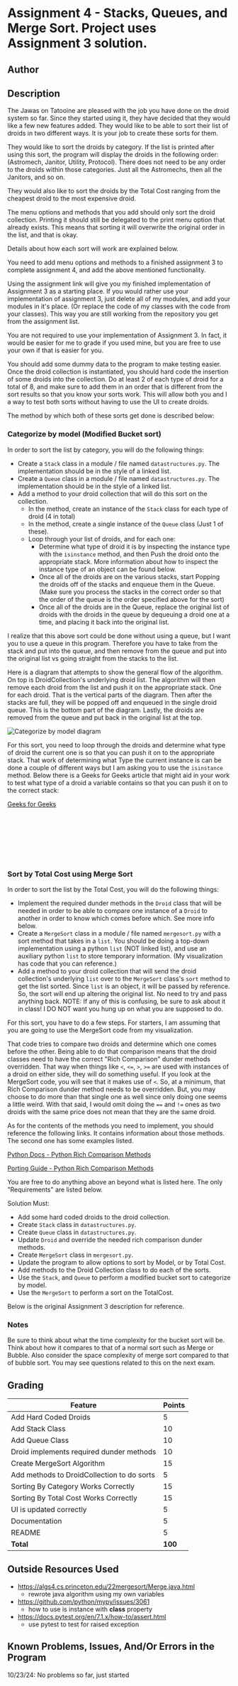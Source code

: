 # Assignment 4 - Stacks, Queues, and Merge Sort. Project uses Assignment 3 solution.

## Author



## Description

The Jawas on Tatooine are pleased with the job you have done on the droid system so far. Since they started using it, they have decided that they would like a few new features added. They would like to be able to sort their list of droids in two different ways. It is your job to create these sorts for them.

They would like to sort the droids by category. If the list is printed after using this sort, the program will display the droids in the following order: (Astromech, Janitor, Utility, Protocol). There does not need to be any order to the droids within those categories. Just all the Astromechs, then all the Janitors, and so on.

They would also like to sort the droids by the Total Cost ranging from the cheapest droid to the most expensive droid.

The menu options and methods that you add should only sort the droid collection. Printing it should still be delegated to the print menu option that already exists. This means that sorting it will overwrite the original order in the list, and that is okay.

Details about how each sort will work are explained below.

You need to add menu options and methods to a finished assignment 3 to complete assignment 4, and add the above mentioned functionality.

Using the assignment link will give you my finished implementation of Assignment 3 as a starting place. If you would rather use your implementation of assignment 3, just delete all of my modules, and add your modules in it's place. (Or replace the code of my classes with the code from your classes). This way you are still working from the repository you get from the assignment list.

You are not required to use your implementation of Assignment 3. In fact, it would be easier for me to grade if you used mine, but you are free to use your own if that is easier for you.

You should add some dummy data to the program to make testing easier. Once the droid collection is instantiated, you should hard code the insertion of some droids into the collection. Do at least 2 of each type of droid for a total of 8, and make sure to add them in an order that is different from the sort results so that you know your sorts work. This will allow both you and I a way to test both sorts without having to use the UI to create droids.

The method by which both of these sorts get done is described below:

### Categorize by model (Modified Bucket sort)
In order to sort the list by category, you will do the following things:

* Create a `Stack` class in a module / file named `datastructures.py`. The implementation should be in the style of a linked list.
* Create a `Queue` class in a module / file named `datastructures.py`. The implementation should be in the style of a linked list.
* Add a method to your droid collection that will do this sort on the collection.
  * In the method, create an instance of the `Stack` class for each type of droid (4 in total)
  * In the method, create a single instance of the `Queue` class (Just 1 of these).
  * Loop through your list of droids, and for each one:
    * Determine what type of droid it is by inspecting the instance type with the `isinstance` method, and then Push the droid onto the appropriate stack. More information about how to inspect the instance type of an object can be found below.
    * Once all of the droids are on the various stacks, start Popping the droids off of the stacks and enqueue them in the Queue. (Make sure you process the stacks in the correct order so that the order of the queue is the order specified above for the sort)
    * Once all of the droids are in the Queue, replace the original list of droids with the droids in the queue by dequeuing a droid one at a time, and placing it back into the original list.

I realize that this above sort could be done without using a queue, but I want you to use a queue in this program. Therefore you have to take from the stack and put into the queue, and then remove from the queue and put into the original list vs going straight from the stacks to the list.

Here is a diagram that attempts to show the general flow of the algorithm. On top is DroidCollection's underlying droid list. The algorithm will then remove each droid from the list and push it on the appropriate stack. One for each droid. That is the vertical parts of the diagram. Then after the stacks are full, they will be popped off and enqueued in the single droid queue. This is the bottom part of the diagram. Lastly, the droids are removed from the queue and put back in the original list at the top.

![Categorize by model diagram](https://barnesbrothers.net/cis226/assignmentImages/cis226_assignment_4_bucket_sort.png)

For this sort, you need to loop through the droids and determine what type of droid the current one is so that you can push it on to the appropriate stack. That work of determining what Type the current instance is can be done a couple of different ways but I am asking you to use the `isinstance` method. Below there is a Geeks for Geeks article that might aid in your work to test what type of a droid a variable contains so that you can push it on to the correct stack:

[Geeks for Geeks](https://www.geeksforgeeks.org/type-isinstance-python/)

<br/><br/><br/><br/><br/><br/>

### Sort by Total Cost using Merge Sort
In order to sort the list by the Total Cost, you will do the following things:

* Implement the required dunder methods in the `Droid` class that will be needed in order to be able to compare one instance of a `Droid` to another in order to know which comes before which. See more info below.
* Create a `MergeSort` class in a module / file named `mergesort.py` with a sort method that takes in a `list`. You should be doing a top-down implementation using a python `list` (NOT linked list), and use an auxiliary python `list` to store temporary information. (My visualization has code that you can reference.)
* Add a method to your droid collection that will send the droid collection's underlying `list` over to the `MergeSort` class's `sort` method to get the list sorted. Since `list` is an object, it will be passed by reference. So, the sort will end up altering the original list. No need to try and pass anything back.
NOTE: If any of this is confusing, be sure to ask about it in class! I DO NOT want you hung up on what you are supposed to do.

For this sort, you have to do a few steps. For starters, I am assuming that you are going to use the MergeSort code from my visualization.

That code tries to compare two droids and determine which one comes before the other. Being able to do that comparison means that the droid classes need to have the correct "Rich Comparison" dunder methods overridden. That way when things like `<`, `<=`, `>`, `>=` are used with instances of a droid on either side, they will do something useful.
If you look at the MergeSort code, you will see that it makes use of `<`. So, at a minimum, that Rich Comparison dunder method needs to be overridden. But, you may choose to do more than that single one as well since only doing one seems a little weird. With that said, I would omit doing the `==` and `!=` ones as two droids with the same price does not mean that they are the same droid.

As for the contents of the methods you need to implement, you should reference the following links. It contains information about those methods. The second one has some examples listed.

[Python Docs - Python Rich Comparison Methods](https://docs.python.org/3/reference/datamodel.html#object.__lt__)

[Porting Guide - Python Rich Comparison Methods](https://portingguide.readthedocs.io/en/latest/comparisons.html)

You are free to do anything above an beyond what is listed here. The only "Requirements" are listed below.

Solution Must:
* Add some hard coded droids to the droid collection.
* Create `Stack` class in `datastructures.py`.
* Create `Queue` class in `datastructures.py`.
* Update `Droid` and override the needed rich comparison dunder methods.
* Create `MergeSort` class in `mergesort.py`.
* Update the program to allow options to sort by Model, or by Total Cost.
* Add methods to the Droid Collection class to do each of the sorts.
* Use the `Stack`, and `Queue` to perform a modified bucket sort to categorize by model.
* Use the `MergeSort` to perform a sort on the TotalCost.

Below is the original Assignment 3 description for reference.

### Notes

Be sure to think about what the time complexity for the bucket sort will be. Think about how it compares to that of a normal sort such as Merge or Bubble. Also consider the space complexity of merge sort compared to that of bubble sort. You may see questions related to this on the next exam.

## Grading
| Feature                                    | Points |
|--------------------------------------------|--------|
| Add Hard Coded Droids                      | 5      |
| Add Stack Class                            | 10     |
| Add Queue Class                            | 10     |
| Droid implements required dunder methods   | 10     |
| Create MergeSort Algorithm                 | 15     |
| Add methods to DroidCollection to do sorts | 5      |
| Sorting By Category Works Correctly        | 15     |
| Sorting By Total Cost Works Correctly      | 15     |
| UI is updated correctly                    | 5      |
| Documentation                              | 5      |
| README                                     | 5      |
| **Total**                                  | **100**|

## Outside Resources Used
* https://algs4.cs.princeton.edu/22mergesort/Merge.java.html
  *  rewrote java algorithm using my own variables
* https://github.com/python/mypy/issues/3061
  * how to use is instance with __class__ property
* https://docs.pytest.org/en/7.1.x/how-to/assert.html
  * use pytest to test for raised exception

## Known Problems, Issues, And/Or Errors in the Program
10/23/24: No problems so far, just started


<br/><br/><br/><br/><br/><br/><br/><br/>

## Assignment 3 - Description for reference

### Description

The Jawas on Tatooine have recently opened a droid factory and they want to hire you to write a program to hold a list of the available droids, and the price of each droid. The price is based on the type: (protocol, utility, janitor, or astromech), the material used, and the various options that a particular droid has. The Jawa will choose the various options for a specific droid when adding that droid to the list of droids.

A Jawa will be presented with a user interface to add a new Droid, or print the current Droid collection. Adding a new Droid will require input from the Jawa to create the new droid. Once all of the needed information is collected for the droid, the new droid will be added to the droid collection.

If a Jawa decides to print the collection of droids in inventory, the program should loop through all of the droids in the collection and print out all of the various properties of each droid as well as the total cost of the droid. You should try to use a combination of the `__str__` and `total_cost` method/attribute along with Polymorphism to reduce the amount of code needed to print the results of each droid.
**NOTE:** You may want to print each droid as a block of text rather than trying to cram all of the various properties for the droid onto a single line.

All of the prices for the various aspects of a droid are left up to you to determine. If I was doing it though, I would probably have a small set price for each of the following general options, and not get too specific to save time. ie:
1. A price for the droid model (protocol, utility, etc.)
2. A few different material choices (Something made up), each with a different price. Have at least 4 choices.
3. A few different color choices (Something made up), each with a different prince. Have at least 4 choices.
4. A price for each additional option. One of the various option bools listed below. (3 options selected * $10 per option = $30)
5. A price per quantity option such as: numberOfLanguages, and numberOfShips (3 ships * $10 per ship = $30)

The program comes with an Abstract Base Class (ABC) called `AbstractDroid` that must be implemented by subclasses and can **NOT** be altered. You **MUST** use it as is. It contains a public method called `calculate_total_cost`, and a public attribute called `total_cost`. The `calculate_total_cost` method should not return anything, so it's job is to access the properties of the droid and literally calculate the total cost and then store it in the `total_cost` variable. It should **NOT** return the total cost. It should only calculates it.
The `total_cost` attribute is how you will get access to the total cost of the droid. This will be zero until `calculate_total_cost` is called. Then it will have a value.
I don't want you to have `calculate_total_cost` return the calculated value because I wanted you to have to use both a method and a property in subclasses.
Failure to follow this requirement will mean zero points for those parts of the program that are not using it correctly.

You should put all of your user interface into a `UserInterface` class that will handle getting all of the necessary information from the Jawa, and display the feedback to the Jawa.

You should create a class for the collection of the Droids. The `DroidCollection` class should contain the list that holds the droids, and maintain any internal information needed to manage that list. It should have at least one and at most four `add` methods that will add droids to the list. Whether you use one method that then determines which type of droid to create and add to the list or four separate methods that each adds a specific type of droid to the list is up to you. The `UserInterface` class will prompt for the needed information to add a droid, and then when it has all of the info, it will send it to these `add` methods to get the droid added.

You should follow the concepts about inheritance talked about in class, and work hard at DRY (Don't Repeat Yourself) Principles.

**NOTE:** This is the main focus of this program. Utilize inheritance and polymorphism as efficiently as possible. The less duplicated code, the better you will do on this assignment.

### Classes

The following Droid classes can all be created in a file called `droids.py`. The only class that should not be in this file is the `AbstractDroid` that was provided to you and the `UserInterface` class, which should be in a file called `user_interface.py`.
In total, you will have the following python files:
* `main.py`
* `program.py`
* `abstract_droid.py`
* `droids.py`
* `user_interface.py`

The program should have another `Abstract Base Class` called `Droid` with the following variables, properties, constructors, methods, etc that inherits from the `AbstractDroid` class that is provided to you.

`Droid`:

* Variables: `material` (string), `color` (string), `total_cost` (float - required by ABC)
* Constructors: 2 parameter constructor (`string`, `string`)
* Public Methods:
	* `__str__`: return a formatted string containing the properties of the droid.
	* `calculate_total_cost`: Required by the ABC to calculate and store the total cost.
* Protected Methods:
	* Your Choice - But think about what might be able to be protected to save you work in derived classes.

There should be two child classes derived from the abstract class `Droid` with appropriate variables, methods and properties. Both of these droid types can be created by a Jawa in the system.

`Protocol`:

* Variables: `number_of_languages` (int)
* Constant: `COST_PER_LANGUAGE`
* Constructors: 3 parameter constructor (`string`, `string`, `int`)
	* Uses the base class (`Droid`) constructor
* Public Methods:
	* `__str__`: return a formatted string containing the variables
	* `calculate_total_cost`: Calculate the `total_cost` based on the number of languages and droid type. Then add those values to any costs that can be calculated by the base class.
* Protected Methods:
	* Your Choice - But think about what might be able to be protected to save you work in derived classes.

`Utility`:

* Variables: `toolbox` (bool), `computerConnection` (bool), `scanner` (bool)
* Constructors: 5 parameter constructor (`string`, `string`, `bool`, `bool`, `bool`)
	* Uses the base class (`Droid`) constructor
* Public Methods:
	* `__str__`: return a formatted string containing the variables
	* `calculate_total_cost`: Calculates `total_cost` by calculating the cost of each selected option and droid type. Then add those values to any costs that can be calculated by the base class.
* Protected Methods:
	* Your Choice - But think about what might be able to be protected to save you work in derived classes.

There should be two more derived classes from the class `Utility` with appropriate variables, methods and properties.
**NOTE:** Even though `Utility` is the base class for these droids, `Utility` itself is still a valid droid option that can be created in the system.

`Janitor`:

* Variables: `broom` (bool), `vacuum` (bool)
* Constructors: 7 parameter constructor (`string`, `string`, `bool`, `bool`, `bool`, `bool`, `bool`)
	* Uses the base class (`Utility`) constructor
* Public Methods:
	* `__str__`: return a formatted string containing the variables
	* `calculate_total_cost`: Calculate `total_cost` by calculating the cost of each selected option and droid type. Then add those values to any costs that can be calculated by the base class.
* Protected Methods:
	* Your Choice - But think about what might be able to be protected to save you work in derived classes.

`Astromech`:

* Variables: `navigation` (bool), `number_of_ships` (int)
* Constant: `COST_PER_SHIP`
* Constructors: 7 parameter constructor (`string`, `string`, `bool`, `bool`, `bool`, `bool`, `int`)
	* Uses the base class (`Utility`) constructor
* Public Methods:
	* `__str__`: return a formatted string containing the variables
	* `calculate_total_cost`: Calculate totalCost by calculating the cost of each selected option, the cost based on the number of ships, and the droid type. Then add those values to any costs that can be calculated by the base class.
* Protected Methods:
	* Your Choice - But think about what might be able to be protected to save you work in derived classes.

![Droid Class Diagram](https://barnesbrothers.ddns.net/cis226/assignmentImages/assignment_3.png "Droid Class Diagram")

### Solution Requirements

Solution Must:

* Allow Jawa to add a new droid of either (`Protocol`, `Utility`, `Janitor`, or `Astromech`) to the list
* Allow Jawa to print the list of droids out.
* Do **NOT** make any changes to the `AbstractDroid` class.
* Do **NOT** change the method signature or return type of the `calculate_total_cost` method
* Create abstract class `Droid` that implements `AbstractDroid`
* Derive two classes (`Protocol` and `Utility`) from the class `Droid`
* Derive two classes (`Janitor` and `Astromech`) from the class `Utility`
* Each derived class (`Protocol`, `Utility`, `Janitor`, and `Astromnech`) must either override the `__str__` and `calculate_total_cost` methods or elegantly use functionality from its parent to achieve what it needs.
* Create a `UserInterface` class
* Create a `DroidCollection` class
* Use `private`, `protected`, and `public` access modification appropriately.
* Use `@abstractmethod` decorator appropriately.
* Have sufficient comments about what you are doing in the code.

#### Notes

If you did not do well on Assignment 1, you may want to look at the Assignment 1 Key that I did for some help related to UI classes, Collection classes, and structure.

It may be beneficial for you to create extra methods within the droid sub classes. You are not limited to the ones mentioned. You may even find it useful to make some additional ones that are protected.

You may not need to override the `__str__` method in child classes. You certainly can. But, if you do, you should try to delegate as much as possible to the parent class and only change what is needed for the child. The same goes for the `calculate_total_cost` method. The child classes should not be redoing the work of their parents if a call to the parents version can achieve the same effect.

